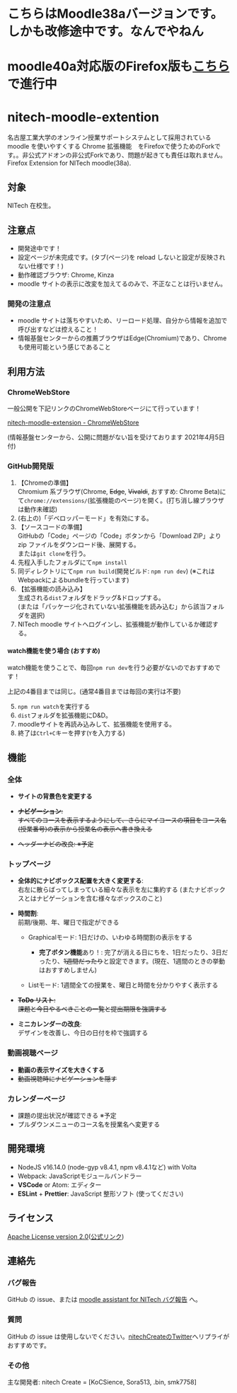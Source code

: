 # こちらはMoodle38aバージョンです。しかも改修途中です。なんでやねん
# moodle40a対応版のFirefox版も[こちら](https://github.com/chqkoba/nitech-moodle-extension-40a)で進行中

# nitech-moodle-extention

名古屋工業大学のオンライン授業サポートシステムとして採用されている moodle を使いやすくする Chrome 拡張機能　をFirefoxで使うためのForkです。。非公式アドオンの非公式Forkであり、問題が起きても責任は取れません。<br>
Firefox Extension for NITech moodle(38a).

## 対象

NITech 在校生。

## 注意点

- 開発途中です！
- 設定ページが未完成です。(タブ(ページ)を reload しないと設定が反映されない仕様です！)
- 動作確認ブラウザ: Chrome, Kinza
- moodle サイトの表示に改変を加えてるのみで、不正なことは行いません。

### 開発の注意点

- moodle サイトは落ちやすいため、リーロード処理、自分から情報を追加で呼び出すなどは控えること！
- 情報基盤センターからの推薦ブラウザはEdge(Chromium)であり、Chromeも使用可能という感じであること

## 利用方法

### ChromeWebStore

一般公開を下記リンクのChromeWebStoreページにて行っています！

[nitech-moodle-extension - ChromeWebStore](https://chrome.google.com/webstore/detail/nitech-moodle-extension/ibhjlbmhcgcmnipnbecooagnfannciol?hl=ja)

(情報基盤センターから、公開に問題がない旨を受けております 2021年4月5日付)

### GitHub開発版

1. 【Chromeの準備】<br>Chromium 系ブラウザ(Chrome, ~~Edge~~, ~~Vivaldi~~, おすすめ: Chrome Beta)にて`chrome://extensions/`(拡張機能のページ)を開く。(打ち消し線ブラウザは動作未確認)
2. (右上の)「デベロッパーモード」を有効にする。
3. 【ソースコードの準備】<br>GitHubの「Code」ページの「Code」ボタンから「Download ZIP」より zip ファイルをダウンロード後、展開する。<br>または`git clone`を行う。
4. 先程入手したフォルダにて`npm install`
5. 同ディレクトリにて`npm run build`(開発ビルド: `npm run dev`) (※これはWebpackによるbundleを行っています)
6. 【拡張機能の読み込み】<br>生成される`dist`フォルダをドラッグ&ドロップする。<br>(または「パッケージ化されていない拡張機能を読み込む」から該当フォルダを選択)
7. NITech moodle サイトへログインし、拡張機能が動作しているか確認する。

#### watch機能を使う場合 (おすすめ)

watch機能を使うことで、毎回`npm run dev`を行う必要がないのでおすすめです！

上記の4番目までは同じ。(通常4番目までは毎回の実行は不要)

5. `npm run watch`を実行する
6. `dist`フォルダを拡張機能にD&D。
7. moodleサイトを再読み込みして、拡張機能を使用する。
7. 終了は`Ctrl+C`キーを押す(`Y`を入力する)

## 機能

### 全体

- **サイトの背景色を変更する**

- ~~**ナビゲーション**: <br>すべてのコースを表示するようにして、さらにマイコースの項目をコース名(授業番号)の表示から授業名の表示へ書き換える~~
- ~~ヘッダーナビの改良: ※予定~~

### トップページ

- **全体的にナビボックス配置を大きく変更する**: <br>右左に散らばってしまっている細々な表示を左に集約する (またナビボックスとはナビゲーションを含む様々なボックスのこと)
- **時間割**: <br>前期/後期、年、曜日で指定ができる
  - Graphicalモード: 1日だけの、いわゆる時間割の表示をする
    - **完了ボタン機能**あり！: 完了が消える日にちを、1日だったり、3日だったり、~~1週間だったり~~と設定できます。(現在、1週間のときの挙動はおすすめしません)

  - Listモード: 1週間全ての授業を、曜日と時間を分かりやすく表示する

- ~~**ToDo リスト**: <br>課題と今日やるべきことの一覧と提出期限を強調する~~
- **ミニカレンダーの改良**: <br>デザインを改善し、今日の日付を枠で強調する

### 動画視聴ページ

- **動画の表示サイズを大きくする**
- ~~動画視聴時にナビゲーションを隠す~~

### カレンダーページ

- 課題の提出状況が確認できる ※予定
- プルダウンメニューのコース名を授業名へ変更する

## 開発環境

- NodeJS v16.14.0 (node-gyp v8.4.1, npm v8.4.1など) with Volta
- Webpack: JavaScriptモジュールバンドラー
- **VSCode** or Atom: エディター
- **ESLint** + **Prettier**: JavaScript 整形ソフト (使ってください)

## ライセンス

[Apache License version 2.0](LICENSE)([公式リンク](http://www.apache.org/licenses/LICENSE-2.0))

## 連絡先

### バグ報告

GitHub の issue、または [moodle assistant for NITech バグ報告](http://nitech-create.com/forms/moodle-assistant/bug/) へ。

### 質問

GitHub の issue は使用しないでください。[nitechCreateのTwitter](https://twitter.com/nitechCreate)へリプライがおすすめです。

### その他

主な開発者: nitech Create = [KoCSience, Sora513, .bin, smk7758]

